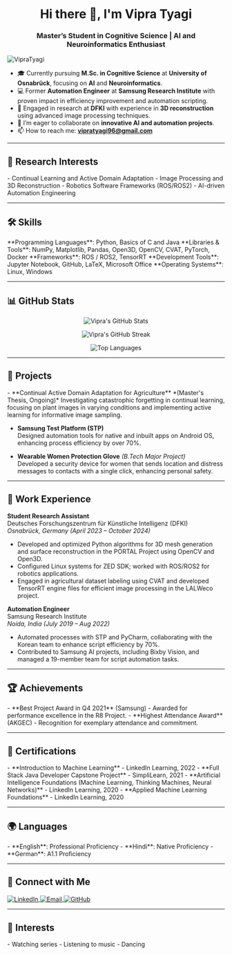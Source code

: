 <h1 align="center">Hi there 👋, I'm Vipra Tyagi</h1>
<h3 align="center">Master’s Student in Cognitive Science | AI and Neuroinformatics Enthusiast</h3>

<p align="left"> <img src="https://komarev.com/ghpvc/?username=VipraTyagi&label=Profile%20views&color=0e75b6&style=flat" alt="VipraTyagi" /> </p>

- 🎓 Currently pursuing **M.Sc. in Cognitive Science** at **University of Osnabrück**, focusing on **AI** and **Neuroinformatics**.
- 💻 Former **Automation Engineer** at **Samsung Research Institute** with proven impact in efficiency improvement and automation scripting.
- 🔭 Engaged in research at **DFKI** with experience in **3D reconstruction** using advanced image processing techniques.
- 👯 I’m eager to collaborate on **innovative AI and automation projects**.
- 📫 How to reach me: **vipratyagi96@gmail.com**

---

<h2 align="left">🔬 Research Interests</h2>
- Continual Learning and Active Domain Adaptation  
- Image Processing and 3D Reconstruction  
- Robotics Software Frameworks (ROS/ROS2)  
- AI-driven Automation Engineering

---

<h2 align="left">🛠 Skills</h2>
**Programming Languages**: Python, Basics of C and Java  
**Libraries & Tools**: NumPy, Matplotlib, Pandas, Open3D, OpenCV, CVAT, PyTorch, Docker  
**Frameworks**: ROS / ROS2, TensorRT  
**Development Tools**: Jupyter Notebook, GitHub, LaTeX, Microsoft Office  
**Operating Systems**: Linux, Windows  

---

<h2 align="left">📊 GitHub Stats</h2>
<p align="center">
  <img src="https://github-readme-stats.vercel.app/api?username=VipraTyagi&show_icons=true&theme=radical" alt="Vipra's GitHub Stats" />
</p>
<p align="center">
  <img src="https://github-readme-streak-stats.herokuapp.com/?user=VipraTyagi&theme=radical" alt="Vipra's GitHub Streak" />
</p>
<p align="center">
  <img src="https://github-readme-stats.vercel.app/api/top-langs/?username=VipraTyagi&layout=compact&theme=radical" alt="Top Languages" />
</p>

---

<h2 align="left">🚀 Projects</h2>
- **Continual Active Domain Adaptation for Agriculture** *(Master's Thesis, Ongoing)*  
  Investigating catastrophic forgetting in continual learning, focusing on plant images in varying conditions and implementing active learning for informative image sampling.
  
- **Samsung Test Platform (STP)**  
  Designed automation tools for native and inbuilt apps on Android OS, enhancing process efficiency by over 70%.
  
- **Wearable Women Protection Glove** *(B.Tech Major Project)*  
  Developed a security device for women that sends location and distress messages to contacts with a single click, enhancing personal safety.

---

<h2 align="left">💼 Work Experience</h2>

**Student Research Assistant**  
Deutsches Forschungszentrum für Künstliche Intelligenz (DFKI)  
*Osnabrück, Germany (April 2023 – October 2024)*  
- Developed and optimized Python algorithms for 3D mesh generation and surface reconstruction in the PORTAL Project using OpenCV and Open3D.
- Configured Linux systems for ZED SDK; worked with ROS/ROS2 for robotics applications.
- Engaged in agricultural dataset labeling using CVAT and developed TensorRT engine files for efficient image processing in the LALWeco project.

**Automation Engineer**  
Samsung Research Institute  
*Noida, India (July 2019 – Aug 2022)*  
- Automated processes with STP and PyCharm, collaborating with the Korean team to enhance script efficiency by 70%.
- Contributed to Samsung AI projects, including Bixby Vision, and managed a 19-member team for script automation tasks.

---

<h2 align="left">🏆 Achievements</h2>
- **Best Project Award in Q4 2021** (Samsung) - Awarded for performance excellence in the R8 Project.
- **Highest Attendance Award** (AKGEC) - Recognition for exemplary attendance and commitment.

---

<h2 align="left">📜 Certifications</h2>
- **Introduction to Machine Learning** - LinkedIn Learning, 2022  
- **Full Stack Java Developer Capstone Project** - SimpliLearn, 2021  
- **Artificial Intelligence Foundations (Machine Learning, Thinking Machines, Neural Networks)** - LinkedIn Learning, 2020  
- **Applied Machine Learning Foundations** - LinkedIn Learning, 2020  

---

<h2 align="left">🌍 Languages</h2>
- **English**: Professional Proficiency  
- **Hindi**: Native Proficiency  
- **German**: A1.1 Proficiency  

---

<h2 align="left">🤝 Connect with Me</h2>
<p align="left">
  <a href="https://linkedin.com/in/vipra-tyagi" target="blank">
    <img align="center" src="https://img.shields.io/badge/LinkedIn-0077B5?style=for-the-badge&logo=linkedin&logoColor=white" alt="LinkedIn" />
  </a>
  <a href="mailto:vipratyagi96@gmail.com" target="blank">
    <img align="center" src="https://img.shields.io/badge/Email-D14836?style=for-the-badge&logo=gmail&logoColor=white" alt="Email" />
  </a>
  <a href="https://github.com/VipraTyagi" target="blank">
    <img align="center" src="https://img.shields.io/badge/GitHub-181717?style=for-the-badge&logo=github&logoColor=white" alt="GitHub" />
  </a>
</p>

---

<h2 align="left">🎯 Interests</h2>
- Watching series  
- Listening to music  
- Dancing  

